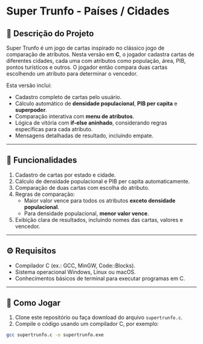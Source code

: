# Super Trunfo - Países / Cidades

## 📌 Descrição do Projeto
Super Trunfo é um jogo de cartas inspirado no clássico jogo de comparação de atributos. Nesta versão em **C**, o jogador cadastra cartas de diferentes cidades, cada uma com atributos como população, área, PIB, pontos turísticos e outros. O jogador então compara duas cartas escolhendo um atributo para determinar o vencedor.  

Esta versão inclui:  
- Cadastro completo de cartas pelo usuário.  
- Cálculo automático de **densidade populacional**, **PIB per capita** e **superpoder**.  
- Comparação interativa com **menu de atributos**.  
- Lógica de vitória com **if-else aninhado**, considerando regras específicas para cada atributo.  
- Mensagens detalhadas de resultado, incluindo empate.

---

## 📝 Funcionalidades
1. Cadastro de cartas por estado e cidade.  
2. Cálculo de densidade populacional e PIB per capita automaticamente.  
3. Comparação de duas cartas com escolha do atributo.  
4. Regras de comparação:  
   - Maior valor vence para todos os atributos **exceto densidade populacional**.  
   - Para densidade populacional, **menor valor vence**.  
5. Exibição clara de resultados, incluindo nomes das cartas, valores e vencedor.

---

## ⚙️ Requisitos
- Compilador C (ex.: GCC, MinGW, Code::Blocks).  
- Sistema operacional Windows, Linux ou macOS.  
- Conhecimentos básicos de terminal para executar programas em C.

---

## 🏃 Como Jogar
1. Clone este repositório ou faça download do arquivo `supertrunfo.c`.
2. Compile o código usando um compilador C, por exemplo:
```bash
gcc supertrunfo.c -o supertrunfo.exe
